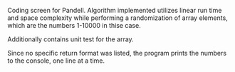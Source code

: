 Coding screen for Pandell. Algorithm implemented utilizes linear run time and space complexity while performing a randomization of array elements, which are the numbers 1-10000 in thise case.

Additionally contains unit test for the array.

Since no specific return format was listed, the program prints the numbers to the console, one line at a time.
